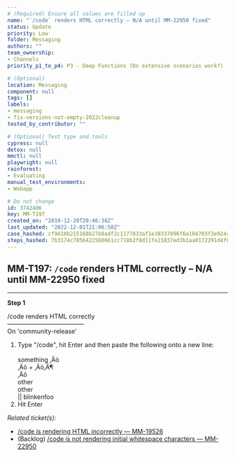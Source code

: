 ```yaml
---
# (Required) Ensure all values are filled up
name: "`/code` renders HTML correctly – N/A until MM-22950 fixed"
status: Update
priority: Low
folder: Messaging
authors: ""
team_ownership:
- Channels
priority_p1_to_p4: P3 - Deep Functions (Do extensive scenarios work?)

# (Optional)
location: Messaging
component: null
tags: []
labels:
- messaging
- fix-versions-not-empty-2022cleanup
tested_by_contributor: ""

# (Optional) Test type and tools
cypress: null
detox: null
mmctl: null
playwright: null
rainforest:
- Evaluating
manual_test_environments:
- Webapp

# Do not change
id: 3742406
key: MM-T197
created_on: "2019-12-20T20:46:38Z"
last_updated: "2022-12-01T21:06:50Z"
case_hashed: cf9d10b215160b27b8adf2c1177833af1e38337096f6a104703f3e924ce7b5febf806842a39a0633b6b07af1ee4d1106
steps_hashed: 7b3174c7856422560661cc718b2f8d11fe21837ed3b1aa0172291d4f6e0982eb337e06288eaff128c374aa1b05350975
---
```


<!-- (Auto-generated) Based on frontmatter's "key" and "name" -->

## MM-T197: `/code` renders HTML correctly – N/A until MM-22950 fixed

---

**Step 1**

/code renders HTML correctly\
–––––––––––––––––––––––––\
On 'community-release'

1. Type "/code", hit Enter and then paste the following onto a new line:\
   \
   something ‚Äò\
   ‚Äô + ‚Äò‚Ä¶\
   ‚Äô\
   other\
   other\
   || blinkenfoo
2. Hit Enter

_Related ticket(s):_

- [/code is rendering HTML incorrectly — MM-19526](https://mattermost.atlassian.net/browse/MM-19526)
- (Backlog) [/code is not rendering initial whitespace characters — MM-22950](https://mattermost.atlassian.net/browse/MM-22950)
